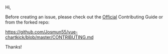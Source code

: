 Hi,

Before creating an issue, please check out the [Official](https://github.com/ankane/vue-chartkick/blob/master/CONTRIBUTING.md
) Contributing Guide or from the forked repo:

https://github.com/Josmun55/vue-chartkick/blob/master/CONTRIBUTING.md

Thanks!

